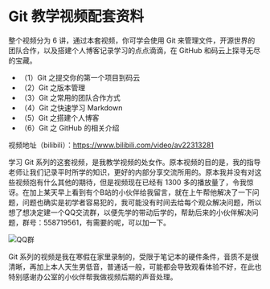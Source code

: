 # Git 教学视频配套资料

整个视频分为 6 讲，通过本套视频，你可学会使用 Git 来管理文件，开源世界的团队合作，以及搭建个人博客记录学习的点点滴滴，在 GitHub 和码云上探寻无尽的宝藏。 

- （1）Git 之提交你的第一个项目到码云
- （2）Git 之版本管理
- （3）Git 之常用的团队合作方式
- （4）Git 之快速学习 Markdown
- （5）Git 之搭建个人博客
- （6）Git 之 GitHub 的相关介绍

视频地址（bilibili）：https://www.bilibili.com/video/av22313281

学习 Git 系列的这套视频，是我教学视频的处女作。原本视频的目的是，我的指导老师让我们记录平时所学的知识，更好的内部分享交流所用的。原本我并没有对这些视频抱有什么其他的期待，但是视频现在已经有 1300 多的播放量了，令我惊讶。在加上某天早上看到有个B站的小伙伴给我留言，就在上午帮他解决了一下问题，问题也确实是初学者容易犯的，我可能没有时间去给每个观众解决问题，所以想了想决定建一个QQ交流群，以便先学的带动后学的，帮助后来的小伙伴解决问题，群号：558719561，有需要的呢，可以加一下。

![QQ群](./images/QQ群.jpg)

Git 系列的视频是我在寒假在家里录制的，受限于笔记本的硬件条件，音质不是很清晰，再加上本人天生男低音，普通话一般，可能都会导致观看体验不好，在此也特别感谢办公室的小伙伴帮我做视频后期的声音处理。


